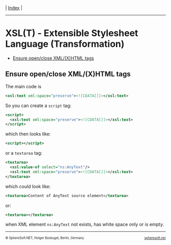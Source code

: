 | [Index](index.md) |

<hr style="height: 1px" />

# XSL(T) - Extensible Stylesheet Language (Transformation)

- [Ensure open/close XML/(X)HTML tags](#ensure-openclose-xmlxhtml-tags)



## Ensure open/close XML/(X)HTML tags

The main code is

```xml
<xsl:text xml:space="preserve"><![CDATA[]]></xsl:text>
```

So you can create a `script` tag:

```xml
<script>
  <xsl:text xml:space="preserve"><![CDATA[]]></xsl:text>
</script>
```

which then looks like:

```xml
<script></script>
```

or a `textarea` tag:

```xml
<textarea>
  <xsl:value-of select="ns:AnyText"/>
  <xsl:text xml:space="preserve"><![CDATA[]]></xsl:text>
</textarea>
```

which could look like:

```xml
<textarea>Content of AnyText source element</textarea>
```

or:

```xml
<textarea></textarea>
```

when XML element `ns:AnyText` not exists, has white space only or is empty.



<!-- FOOTER -->
<hr style="height: 1px" />
<span style="font-size: 0.7em">© SphereSoft.NET, Holger Boskugel, Berlin, Germany</span>
<a href="http://spheresoft.net" style="font-size: 0.7em; float: right">spheresoft.net</a>
